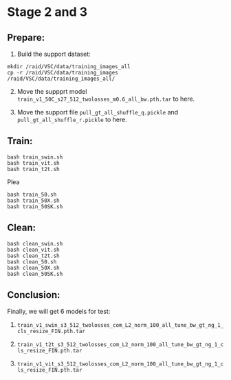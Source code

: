# Stage 2 and 3

## Prepare:
1. Build the support dataset:
```
mkdir /raid/VSC/data/training_images_all
cp -r /raid/VSC/data/training_images /raid/VSC/data/training_images_all/
```

2. Move the suppprt model ```train_v1_50C_s27_512_twolosses_m0.6_all_bw.pth.tar``` to here.

3. Move the support file ```pull_gt_all_shuffle_q.pickle``` and ```pull_gt_all_shuffle_r.pickle``` to here.


## Train:

```
bash train_swin.sh
bash train_vit.sh
bash train_t2t.sh
```
Plea
```
bash train_50.sh
bash train_50X.sh
bash train_50SK.sh
```

## Clean:

```
bash clean_swin.sh
bash clean_vit.sh
bash clean_t2t.sh
bash clean_50.sh
bash clean_50X.sh
bash clean_50SK.sh
```

## Conclusion:
Finally, we will get $6$ models for test:
1. ```train_v1_swin_s3_512_twolosses_com_L2_norm_100_all_tune_bw_gt_ng_1_cls_resize_FIN.pth.tar```

2. ```train_v1_t2t_s3_512_twolosses_com_L2_norm_100_all_tune_bw_gt_ng_1_cls_resize_FIN.pth.tar```

3. ```train_v1_vit_s3_512_twolosses_com_L2_norm_100_all_tune_bw_gt_ng_1_cls_resize_FIN.pth.tar```

